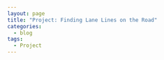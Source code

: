 ```yaml
---
layout: page
title: "Project: Finding Lane Lines on the Road"
categories:
  - blog
tags:
  - Project
---
```


